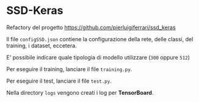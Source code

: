 # SSD-Keras

Refactory del progetto 
https://github.com/pierluigiferrari/ssd_keras

Il file `configSSD.json` contiene la configurazione della rete, delle classi, del training, i dataset, eccetera.

E' possibile indicare quale tipologia di modello utilizzare (`300` oppure `512`)

Per eseguire il training, lanciare il file `training.py`.

Per eseguire il test, lanciare il file `test.py`.

Nella directory `logs` vengono creati i log per **TensorBoard**.